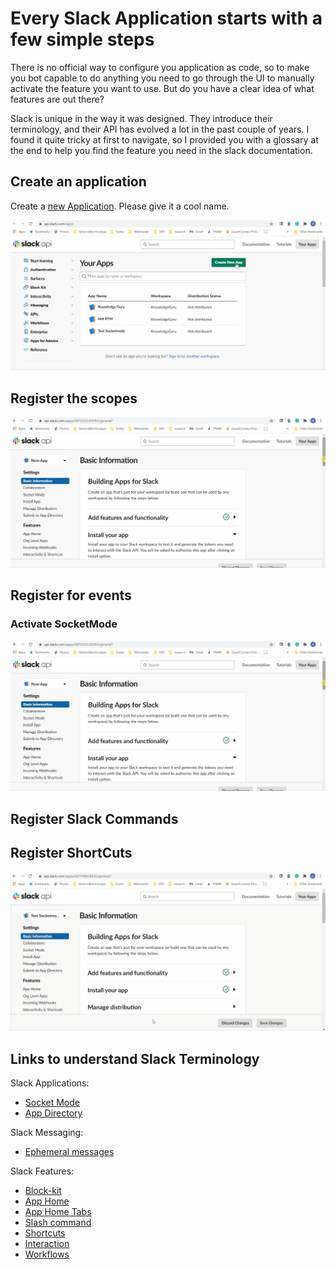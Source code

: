# Every Slack Application starts with a few simple steps

There is no official way to configure you application as code, so to make you bot capable to do anything you need to go through the UI to manually activate the feature you want to use. But do you have a clear idea of what features are out there?

Slack is unique in the way it was designed. They introduce their terminology, and their API has evolved a lot in the past couple of years. I found it quite tricky at first to navigate, so I provided you with a glossary at the end to help you find the feature you need in the slack documentation.

## Create an application

Create a [new Application](https://api.slack.com/apps). Please give it a cool name.

![](./assets/appmentionned4.gif)


## Register the scopes 

![](./assets/appmentionned5.gif)

## Register for events


### Activate SocketMode

![](./assets/appmentionned5.gif)

## Register Slack Commands

## Register ShortCuts

![](./assets/slashcommands.gif)


## Links to understand Slack Terminology

Slack Applications:
* [Socket Mode](https://api.slack.com/apis/connections/socket)
* [App Directory](https://slack.com/apps)

Slack Messaging:
* [Ephemeral messages](https://api.slack.com/messaging/managing#ephemeral)

Slack Features:
* [Block-kit](https://api.slack.com/block-kit)
* [App Home](https://api.slack.com/start/overview#app_home)
* [App Home Tabs](https://api.slack.com/surfaces/tabs)
* [Slash command](https://api.slack.com/interactivity/slash-commands)
* [Shortcuts](https://api.slack.com/interactivity/shortcuts#)
* [Interaction](https://api.slack.com/interactivity/components)
* [Workflows](https://api.slack.com/workflows)